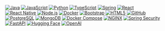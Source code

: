 [![Java](https://img.shields.io/badge/java-007396?style=flat-square&logo=java&logoColor=white)](https://www.oracle.com/java/)
[![JavaScript](https://img.shields.io/badge/JavaScript-F7DF1E?style=flat-square&logo=javascript&logoColor=black)](https://developer.mozilla.org/en-US/docs/Web/JavaScript)
[![Python](https://img.shields.io/badge/Python-3776AB?style=flat-square&logo=Python&logoColor=white)](https://www.python.org/)
[![TypeScript](https://img.shields.io/badge/Typescript-3178C6?style=flat-square&logo=Typescript&logoColor=white)](https://www.typescriptlang.org/)
[![Spring](https://img.shields.io/badge/Spring-6DB33F?style=flat-square&logo=Spring&logoColor=white)](https://spring.io/)
[![React](https://img.shields.io/badge/React-61DAFB?style=flat-square&logo=React&logoColor=black)](https://reactjs.org/)
[![React Native](https://img.shields.io/badge/React%20Native-61DAFB?style=flat-square&logo=React&logoColor=black)](https://reactnative.dev/)
[![Node.js](https://img.shields.io/badge/Node.js-339933?style=flat-square&logo=Node.js&logoColor=white)](https://nodejs.org/)
[![Docker](https://img.shields.io/badge/Docker-2496ED?style=flat-square&logo=Docker&logoColor=white)](https://www.docker.com/)
[![Bootstrap](https://img.shields.io/badge/Bootstrap-7952B3?style=flat-square&logo=bootstrap&logoColor=white)](https://getbootstrap.com/)
[![HTML5](https://img.shields.io/badge/HTML5-E34F26?style=flat-square&logo=html5&logoColor=white)](https://developer.mozilla.org/en-US/docs/Web/HTML)
[![GitHub](https://img.shields.io/badge/GitHub-181717?style=flat-square&logo=GitHub&logoColor=white)](https://github.com/)
[![PostgreSQL](https://img.shields.io/badge/postgresql-4169e1?style=for-the-badge&logo=postgresql&logoColor=white)](https://www.postgresql.org/)
[![MongoDB](https://img.shields.io/badge/MongoDB-47A248?style=flat-square&logo=MongoDB&logoColor=white)](https://www.mongodb.com/)
[![Docker Compose](https://img.shields.io/badge/Docker--Compose-000000?logo=docker&logoColor=white)](https://docs.docker.com/compose/)
[![NGINX](https://img.shields.io/badge/NGINX-009639?logo=nginx&logoColor=white)](https://nginx.org/)
[![Spring Security](https://img.shields.io/badge/springsecurity-6DB33F?style=flat&logo=springsecurity&logoColor=white)](https://spring.io/projects/spring-security)
[![FastAPI](https://img.shields.io/badge/fastapi-009688?style=flat&logo=fastapi&logoColor=white)](https://fastapi.tiangolo.com/)
[![Hugging Face](https://img.shields.io/badge/huggingface-FFD21E?style=flat&logo=huggingface&logoColor=white)](https://huggingface.co/)
[![OpenAI](https://img.shields.io/badge/openai-412991?style=flat&logo=openai&logoColor=white)](https://openai.com/)
